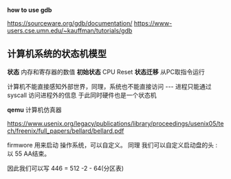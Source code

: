 
**how to use gdb**

https://sourceware.org/gdb/documentation/
https://www-users.cse.umn.edu/~kauffman/tutorials/gdb

## 计算机系统的状态机模型

**状态** 内存和寄存器的数值
**初始状态** CPU Reset
**状态迁移** 从PC取指令运行

计算机不能直接感知外部世界，同理，系统也不能直接访问 --- 进程只能通过 syscall 访问进程外的信息
于此同时硬件也是一个状态机

**qemu** 计算机仿真器

https://www.usenix.org/legacy/publications/library/proceedings/usenix05/tech/freenix/full_papers/bellard/bellard.pdf

firmwore 用来启动 操作系统，可以自定义。
同理 我们可以自定义启动盘的头 : 以 55 AA结束。

因此我们可以写 446 = 512 -2 - 64(分区表)

